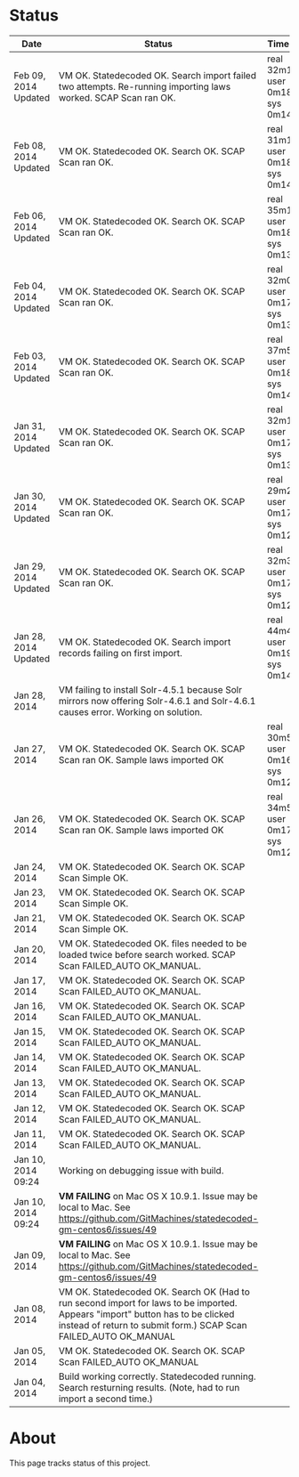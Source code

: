 # Status

| Date         | Status | Time to Build |
|--------------|-------------|-------------|
| Feb 09, 2014 Updated| VM OK. Statedecoded OK. Search import failed two attempts. Re-running importing laws worked. SCAP Scan ran OK.|real 32m15.545s; user 0m18.449s; sys 0m14.330s|
| Feb 08, 2014 Updated| VM OK. Statedecoded OK. Search OK. SCAP Scan ran OK.|real 31m10.238s; user 0m18.278s; sys 0m14.017s|
| Feb 06, 2014 Updated| VM OK. Statedecoded OK. Search OK. SCAP Scan ran OK.|real 35m1.503s; user 0m18.239s; sys 0m13.442s|
| Feb 04, 2014 Updated| VM OK. Statedecoded OK. Search OK. SCAP Scan ran OK.|real 32m0.920s; user 0m17.539s; sys 0m13.440s |
| Feb 03, 2014 Updated| VM OK. Statedecoded OK. Search OK. SCAP Scan ran OK.|real 37m59.014s; user  0m18.903s; sys 0m14.394s |
| Jan 31, 2014 Updated| VM OK. Statedecoded OK. Search OK. SCAP Scan ran OK.|real	32m17.492s; user	0m17.187s; sys	0m13.013s |
| Jan 30, 2014 Updated| VM OK. Statedecoded OK. Search OK. SCAP Scan ran OK.|real	29m22.489s; user	0m17.056s; sys 0m12.854s |
| Jan 29, 2014 Updated| VM OK. Statedecoded OK. Search OK. SCAP Scan ran OK.|real	32m37.225s; user 0m17.062s; sys	0m12.325s |
| Jan 28, 2014 Updated| VM OK. Statedecoded OK. Search import records failing on first import. |real 44m48.096s; user  0m19.328s; sys 0m14.857s |
| Jan 28, 2014 | VM failing to install Solr-4.5.1 because Solr mirrors now offering Solr-4.6.1 and Solr-4.6.1 causes error. Working on solution.| |
| Jan 27, 2014 | VM OK. Statedecoded OK. Search OK. SCAP Scan ran OK. Sample laws imported OK | real 30m54.485s; user 0m16.740s; sys 0m12.194s|
| Jan 26, 2014 | VM OK. Statedecoded OK. Search OK. SCAP Scan ran OK. Sample laws imported OK | real 34m50.109s; user 0m17.870s; sys 0m12.646s|
| Jan 24, 2014 | VM OK. Statedecoded OK. Search OK. SCAP Scan Simple OK.  | |
| Jan 23, 2014 | VM OK. Statedecoded OK. Search OK. SCAP Scan Simple OK.  | |
| Jan 21, 2014 | VM OK. Statedecoded OK. Search OK. SCAP Scan Simple OK.  | |
| Jan 20, 2014 | VM OK. Statedecoded OK. files needed to be loaded twice before search worked. SCAP Scan FAILED_AUTO OK_MANUAL.  | |
| Jan 17, 2014 | VM OK. Statedecoded OK. Search OK. SCAP Scan FAILED_AUTO OK_MANUAL.  | |
| Jan 16, 2014 | VM OK. Statedecoded OK. Search OK. SCAP Scan FAILED_AUTO OK_MANUAL.  | |
| Jan 15, 2014 | VM OK. Statedecoded OK. Search OK. SCAP Scan FAILED_AUTO OK_MANUAL.  | |
| Jan 14, 2014 | VM OK. Statedecoded OK. Search OK. SCAP Scan FAILED_AUTO OK_MANUAL.  | |
| Jan 13, 2014 | VM OK. Statedecoded OK. Search OK. SCAP Scan FAILED_AUTO OK_MANUAL.  | |
| Jan 12, 2014 | VM OK. Statedecoded OK. Search OK. SCAP Scan FAILED_AUTO OK_MANUAL.  | |
| Jan 11, 2014 | VM OK. Statedecoded OK. Search OK. SCAP Scan FAILED_AUTO OK_MANUAL.  | |
| Jan 10, 2014 09:24 | Working on debugging issue with build. | |
| Jan 10, 2014 09:24 | **VM FAILING** on Mac OS X 10.9.1. Issue may be local to Mac. See https://github.com/GitMachines/statedecoded-gm-centos6/issues/49 | |
| Jan 09, 2014 | **VM FAILING** on Mac OS X 10.9.1. Issue may be local to Mac. See https://github.com/GitMachines/statedecoded-gm-centos6/issues/49 | |
| Jan 08, 2014 | VM OK. Statedecoded OK. Search OK (Had to run second import for laws to be imported. Appears "import" button has to be clicked instead of return to submit form.) SCAP Scan FAILED_AUTO OK_MANUAL | |
| Jan 05, 2014 | VM OK. Statedecoded OK. Search OK. SCAP Scan FAILED_AUTO OK_MANUAL | |
| Jan 04, 2014 | Build working correctly. Statedecoded running. Search resturning results. (Note, had to run import a second time.)| |

# About

This page tracks status of this project.
